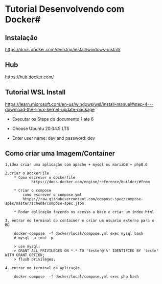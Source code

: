 # Tutorial Desenvolvendo com Docker#

## Instalação ##

https://docs.docker.com/desktop/install/windows-install/

## Hub
https://hub.docker.com/

## Tutorial WSL Install
https://learn.microsoft.com/en-us/windows/wsl/install-manual#step-4---download-the-linux-kernel-update-package

* Executar os Steps do documento 1 ate 6

* Choose Ubuntu 20.04.5 LTS

* Enter user name: dev and password: dev


## Como criar uma Imagem/Container ##
    
    1.idea criar uma aplicação com apache + mysql ou mariaDB + php8.0

    2.criar o DockerFile
        * Como escrever o dockerfile
                https://docs.docker.com/engine/reference/builder/#from

        * Criar o compose
            como escrever o compose.yml
            https://raw.githubusercontent.com/compose-spec/compose-spec/master/schema/compose-spec.json
        
        * Rodar aplicação fazendo os acesso a base e criar um index.html

    3. entrar no terminal do container e criar um usuario externo para o BD

        docker-compose  -f docker/local/compose.yml exec mysql bash
        # mysql -u root -p

        > use mysql;
        > GRANT ALL PRIVILEGES ON *.* TO 'teste'@'%' IDENTIFIED BY 'teste' WITH GRANT OPTION;
        > flush privileges;

    4. entrar no terminal da aplicação  

        docker-compose  -f docker/local/compose.yml exec php bash 


